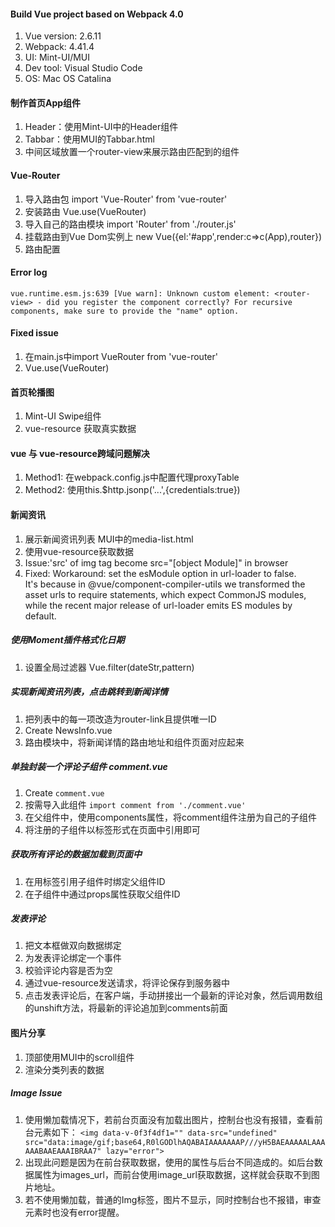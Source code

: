 #### Build Vue project based on Webpack 4.0
1. Vue version: 2.6.11
2. Webpack: 4.41.4
3. UI: Mint-UI/MUI
4. Dev tool: Visual Studio Code
5. OS: Mac OS Catalina

#### 制作首页App组件
1. Header：使用Mint-UI中的Header组件
2. Tabbar：使用MUI的Tabbar.html
3. 中间区域放置一个router-view来展示路由匹配到的组件

#### Vue-Router
 1. 导入路由包 import 'Vue-Router' from 'vue-router'
 2. 安装路由 Vue.use(VueRouter)
 3. 导入自己的路由模块 import 'Router' from './router.js'
 4. 挂载路由到Vue Dom实例上 new Vue({el:'#app',render:c=>c(App),router})
 5. 路由配置 <router-link></router-link> <router-view></router-view>

#### Error log
    vue.runtime.esm.js:639 [Vue warn]: Unknown custom element: <router-view> - did you register the component correctly? For recursive components, make sure to provide the "name" option.
#### Fixed issue
 1. 在main.js中import VueRouter from 'vue-router'
 2. Vue.use(VueRouter)

#### 首页轮播图
1. Mint-UI Swipe组件
2. vue-resource 获取真实数据

#### vue 与 vue-resource跨域问题解决
1. Method1: 在webpack.config.js中配置代理proxyTable
2. Method2: 使用this.$http.jsonp('...',{credentials:true})

#### 新闻资讯
1. 展示新闻资讯列表 MUI中的media-list.html
2. 使用vue-resource获取数据
3. Issue:'src' of img tag become src="[object Module]" in browser
4. Fixed: Workaround: set the esModule option in url-loader to false.<br>
It's because in @vue/component-compiler-utils we transformed the asset urls to require statements, which expect CommonJS modules, while the recent major release of url-loader emits ES modules by default.

##### 使用Moment插件格式化日期  
1. 设置全局过滤器 Vue.filter(dateStr,pattern)

##### 实现新闻资讯列表，点击跳转到新闻详情
1. 把列表中的每一项改造为router-link且提供唯一ID
2. Create NewsInfo.vue
3. 路由模块中，将新闻详情的路由地址和组件页面对应起来

##### 单独封装一个评论子组件 comment.vue
1. Create `comment.vue`
2. 按需导入此组件 `import comment from './comment.vue'`
3. 在父组件中，使用components属性，将comment组件注册为自己的子组件
4. 将注册的子组件以标签形式在页面中引用即可

##### 获取所有评论的数据加载到页面中
1. 在用标签引用子组件时绑定父组件ID
2. 在子组件中通过props属性获取父组件ID

##### 发表评论
1. 把文本框做双向数据绑定
2. 为发表评论绑定一个事件
3. 校验评论内容是否为空
4. 通过vue-resource发送请求，将评论保存到服务器中
5. 点击发表评论后，在客户端，手动拼接出一个最新的评论对象，然后调用数组的unshift方法，将最新的评论追加到comments前面

#### 图片分享
1. 顶部使用MUI中的scroll组件
2. 渲染分类列表的数据

##### Image Issue
1. 使用懒加载情况下，若前台页面没有加载出图片，控制台也没有报错，查看前台元素如下：
`<img data-v-0f3f4df1="" data-src="undefined" src="data:image/gif;base64,R0lGODlhAQABAIAAAAAAAP///yH5BAEAAAAALAAAAAABAAEAAAIBRAA7" lazy="error">`
2. 出现此问题是因为在前台获取数据，使用的属性与后台不同造成的。如后台数据属性为images_url，而前台使用image_url获取数据，这样就会获取不到图片地址。
3. 若不使用懒加载，普通的Img标签，图片不显示，同时控制台也不报错，审查元素时也没有error提醒。


